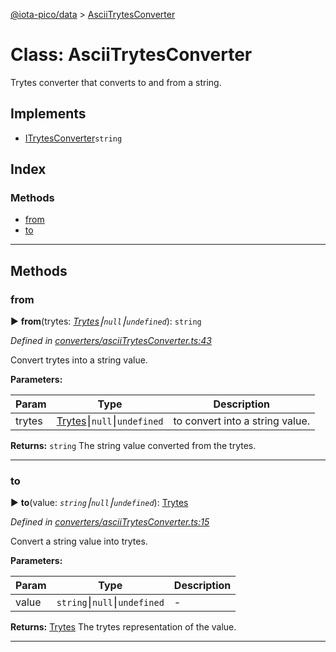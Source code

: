 [@iota-pico/data](../README.md) > [AsciiTrytesConverter](../classes/asciitrytesconverter.md)



# Class: AsciiTrytesConverter


Trytes converter that converts to and from a string.

## Implements

* [ITrytesConverter](../interfaces/itrytesconverter.md)`string`

## Index

### Methods

* [from](asciitrytesconverter.md#from)
* [to](asciitrytesconverter.md#to)



---
## Methods
<a id="from"></a>

###  from

► **from**(trytes: *[Trytes](trytes.md)⎮`null`⎮`undefined`*): `string`



*Defined in [converters/asciiTrytesConverter.ts:43](https://github.com/iotaeco/iota-pico-data/blob/2c0048f/src/converters/asciiTrytesConverter.ts#L43)*



Convert trytes into a string value.


**Parameters:**

| Param | Type | Description |
| ------ | ------ | ------ |
| trytes | [Trytes](trytes.md)⎮`null`⎮`undefined`   |  to convert into a string value. |





**Returns:** `string`
The string value converted from the trytes.






___

<a id="to"></a>

###  to

► **to**(value: *`string`⎮`null`⎮`undefined`*): [Trytes](trytes.md)



*Defined in [converters/asciiTrytesConverter.ts:15](https://github.com/iotaeco/iota-pico-data/blob/2c0048f/src/converters/asciiTrytesConverter.ts#L15)*



Convert a string value into trytes.


**Parameters:**

| Param | Type | Description |
| ------ | ------ | ------ |
| value | `string`⎮`null`⎮`undefined`   |  - |





**Returns:** [Trytes](trytes.md)
The trytes representation of the value.






___


